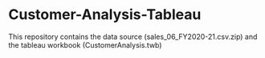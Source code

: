 # Customer-Analysis-Tableau
This repository contains the data source (sales_06_FY2020-21.csv.zip) and the tableau workbook (CustomerAnalysis.twb)
